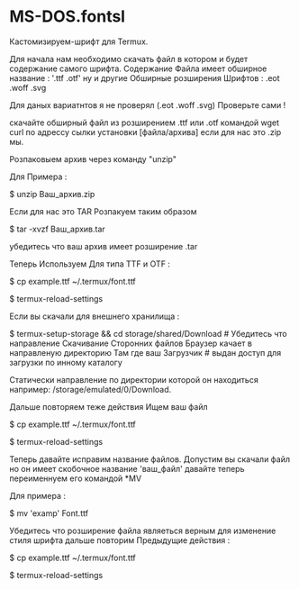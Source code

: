 # MS-DOS.fontsl

Кастомизируем-шрифт для  Termux.

Для начала нам необходимо скачать файл в котором и будет содержание самого шрифта. Содержание Файла имеет обширное название : '.ttf .otf' ну и другие Обширные розширения Шрифтов : .eot .woff .svg

Для даных вариатнтов я не проверял (.eot .woff .svg) Проверьте сами !

скачайте обширный файл из розширением .ttf или .otf командой wget curl  по адрессу сылки установки [файла/архива] если для нас это .zip мы.

 Розпаковыем архив через  команду "unzip" 

Для Примера : 

$ unzip Ваш_архив.zip

Если для нас это TAR Розпакуем таким образом

$ tar -xvzf Ваш_архив.tar 

убедитесь что ваш архив имеет розширение .tar 

Теперь Используем Для типа TTF и OTF : 

$ cp example.ttf ~/.termux/font.ttf 

$ termux-reload-settings 

Если вы скачали для внешнего хранилища :

$ termux-setup-storage && cd storage/shared/Download # Убедитесь что направление Скачивание Сторонних файлов  Браузер качает в направленую директорию Там где ваш Загрузчик # выдан доступ для загрузки по инному каталогу 

Статически направление  по  директории которой он находиться например: /storage/emulated/0/Download.

Дальше повторяем теже действия Ищем ваш файл 

$ cp example.ttf ~/.termux/font.ttf 

$ termux-reload-settings

Теперь давайте исправим название файлов. Допустим вы скачали файл но он имеет скобочное название  'ваш_файл' давайте теперь переименнуем его командой *MV 

Для примера :

$ mv 'examp' Font.ttf 

Убедитесь что розширение файла являеться верным для изменение стиля шрифта 
дальше повторим Предыдущие действия :

$ cp example.ttf ~/.termux/font.ttf 

$ termux-reload-settings
